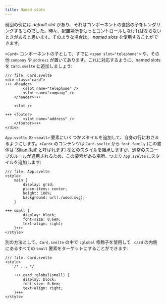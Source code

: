 ```yaml
---
title: Named slots
---
```


前回の例には _default slot_ があり、それはコンポーネントの直接の子をレンダリングするものでした。時々、配置場所をもっとコントロールしなければならないときがあると思います。そのような場合は、 _named slots_ を使用することができます。

`<Card>` コンポーネントの子として、すでに `<span slot="telephone">` や、その他 `company` や `address` が置いてあります。これに対応するように、named slots を `Card.svelte` に追加しましょう:

```svelte
/// file: Card.svelte
<div class="card">
+++	<header>
		<slot name="telephone" />
		<slot name="company" />
	</header>+++

	<slot />
		
+++	<footer>
		<slot name="address" />
	</footer>+++
</div>
```

`App.svelte` の `<small>` 要素にいくつかスタイルを追加して、自身の行におさまるようにします。`<Card>` のコンテンツは `Card.svelte` から `font-family` (この書体は ['Silian Rail'](https://www.youtube.com/watch?v=aZVkW9p-cCU) と呼ばれます) などのスタイルを継承しますが、通常のスコープのルールが適用されるため、この要素がある場所、つまり `App.svelte` にスタイルを追加します:

```svelte
/// file: App.svelte
<style>
	main {
		display: grid;
		place-items: center;
		height: 100%;
		background: url(./wood.svg);
	}

+++	small {
		display: block;
		font-size: 0.6em;
		text-align: right;
	}+++
</style>
```

別の方法として、`Card.svelte` の中で `:global` 修飾子を使用して `.card` の内側にあるすべての `small` 要素をターゲットにすることができます:

```svelte
/// file: Card.svelte
<style>
	/* ... */ 

	+++.card :global(small) {
		display: block;
		font-size: 0.6em;
		text-align: right;
	}+++
</style>
```